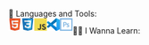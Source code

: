 

🚀 Languages and Tools: </br>
<img align="left" alt="HTML" width="23px" src="https://raw.githubusercontent.com/devicons/devicon/master/icons/html5/html5-original.svg" style="max-width: 100%;">
<img align="left" alt="CSS" width="23px" src="https://raw.githubusercontent.com/devicons/devicon/master/icons/css3/css3-original.svg" style="max-width: 100%;">
<img align="left" alt="JS" width="23px" src="https://raw.githubusercontent.com/devicons/devicon/master/icons/javascript/javascript-original.svg" style="max-width: 100%;">
<img align="left" alt="Visual Studio Code" width="23px" src="https://raw.githubusercontent.com/github/explore/80688e429a7d4ef2fca1e82350fe8e3517d3494d/topics/visual-studio-code/visual-studio-code.png" style="max-width: 100%;">
<img align="left" alt="Visual Studio Code" width="23px" src="https://raw.githubusercontent.com/devicons/devicon/master/icons/photoshop/photoshop-line.svg" style="max-width: 100%;">

✍🏻 I Wanna Learn:




